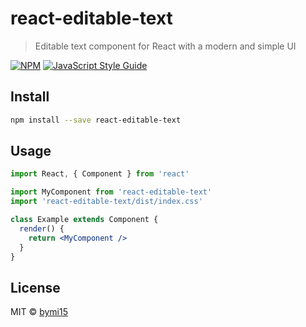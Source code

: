 # react-editable-text

> Editable text component for React with a modern and simple UI

[![NPM](https://img.shields.io/npm/v/react-editable-text.svg)](https://www.npmjs.com/package/react-editable-text) [![JavaScript Style Guide](https://img.shields.io/badge/code_style-standard-brightgreen.svg)](https://standardjs.com)

## Install

```bash
npm install --save react-editable-text
```

## Usage

```jsx
import React, { Component } from 'react'

import MyComponent from 'react-editable-text'
import 'react-editable-text/dist/index.css'

class Example extends Component {
  render() {
    return <MyComponent />
  }
}
```

## License

MIT © [bymi15](https://github.com/bymi15)
